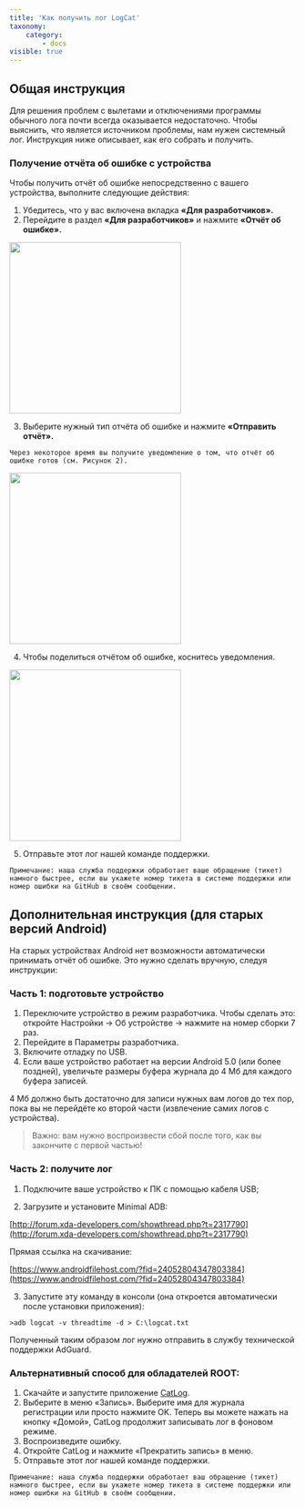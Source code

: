 ```yaml
---
title: 'Как получить лог LogCat'
taxonomy:
    category:
        - docs
visible: true
---
```


## Общая инструкция

Для решения проблем с вылетами и отключениями программы обычного лога почти всегда оказывается недостаточно. Чтобы выяснить, что является источником проблемы, нам нужен системный лог. Инструкция ниже описывает, как его собрать и получить.

### Получение отчёта об ошибке с устройства
Чтобы получить отчёт об ошибке непосредственно с вашего устройства, выполните следующие действия:
1) Убедитесь, что у вас включена вкладка **«Для разработчиков».**
2) Перейдите в раздел **«Для разработчиков»** и нажмите **«Отчёт об ошибке».**

<img src="https://cdn.adguard.com/public/Adguard/kb/newscreenshots/Ru/Android3.1/bugreportru.png" width="301" />

3) Выберите нужный тип отчёта об ошибке и нажмите **«Отправить отчёт».**

`Через некоторое время вы получите уведомление о том, что отчёт об ошибке готов (см. Рисунок 2).`

<img src="https://cdn.adguard.com/public/Adguard/kb/newscreenshots/Ru/Android3.1/bugreportrru.png" width="301" />

4) Чтобы поделиться отчётом об ошибке, коснитесь уведомления.

<img src="https://cdn.adguard.com/public/Adguard/kb/newscreenshots/Ru/Android3.1/bugreport3ru.png" width="301" />

5) Отправьте этот лог нашей команде поддержки.

`Примечание: наша служба поддержки обработает ваше обращение (тикет) намного быстрее, если вы укажете номер тикета в системе поддержки или номер ошибки на GitHub в своём сообщении.`

## Дополнительная инструкция (для старых версий Android)
На старых устройствах Android нет возможности автоматически принимать отчёт об ошибке. Это нужно сделать вручную, следуя инструкции:

### Часть 1: подготовьте устройство

1. Переключите устройство в режим разработчика. Чтобы сделать это: откройте Настройки -> Об устройстве -> нажмите на номер сборки 7 раз.
2. Перейдите в Параметры разработчика.
3. Включите отладку по USB.
4. Если ваше устройство работает на версии Android 5.0 (или более поздней), увеличьте размеры буфера журнала до 4 Мб для каждого буфера записей. 

4 Мб должно быть достаточно для записи нужных вам логов до тех пор, пока вы не перейдёте ко второй части (извлечение самих логов с устройства).

> Важно: вам нужно воспроизвести сбой после того, как вы закончите с первой частью!

### Часть 2: получите лог

1. Подключите ваше устройство к ПК с помощью кабеля USB;

2. Загрузите и установите Minimal ADB:

[http://forum.xda-developers.com/showthread.php?t=2317790](http://forum.xda-developers.com/showthread.php?t=2317790)

Прямая ссылка на скачивание:

[https://www.androidfilehost.com/?fid=24052804347803384](https://www.androidfilehost.com/?fid=24052804347803384)

3. Запустите эту команду в консоли (она откроется автоматически после установки приложения):

`>adb logcat -v threadtime -d > C:\logcat.txt`

Полученный таким образом лог нужно отправить в службу технической поддержки AdGuard.

### Альтернативный способ для обладателей ROOT:

1. Скачайте и запустите приложение [CatLog](https://play.google.com/store/apps/details?id=com.nolanlawson.logcat&noprocess).
2. Выберите в меню «Запись». Выберите имя для журнала регистрации или просто нажмите OK. Теперь вы можете нажать на кнопку «Домой», CatLog продолжит записывать лог в фоновом режиме.
3. Воспроизведите ошибку.
4. Откройте CatLog и нажмите «Прекратить запись» в меню.
5. Отправьте этот лог нашей команде поддержки.

`Примечание: наша служба поддержки обработает ваш обращение (тикет) намного быстрее, если вы укажете номер тикета в системе поддержки или номер ошибки на GitHub в своём сообщении.`
